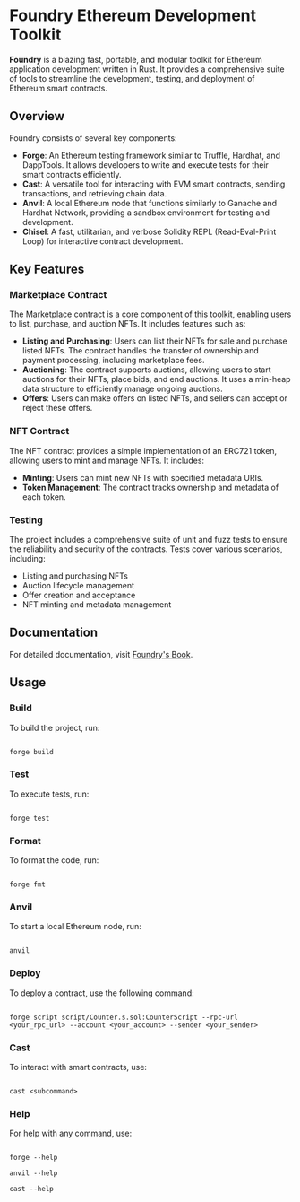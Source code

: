 # Foundry Ethereum Development Toolkit

**Foundry** is a blazing fast, portable, and modular toolkit for Ethereum application development written in Rust. It provides a comprehensive suite of tools to streamline the development, testing, and deployment of Ethereum smart contracts.

## Overview

Foundry consists of several key components:

- **Forge**: An Ethereum testing framework similar to Truffle, Hardhat, and DappTools. It allows developers to write and execute tests for their smart contracts efficiently.
- **Cast**: A versatile tool for interacting with EVM smart contracts, sending transactions, and retrieving chain data.
- **Anvil**: A local Ethereum node that functions similarly to Ganache and Hardhat Network, providing a sandbox environment for testing and development.
- **Chisel**: A fast, utilitarian, and verbose Solidity REPL (Read-Eval-Print Loop) for interactive contract development.

## Key Features

### Marketplace Contract

The Marketplace contract is a core component of this toolkit, enabling users to list, purchase, and auction NFTs. It includes features such as:

- **Listing and Purchasing**: Users can list their NFTs for sale and purchase listed NFTs. The contract handles the transfer of ownership and payment processing, including marketplace fees.
- **Auctioning**: The contract supports auctions, allowing users to start auctions for their NFTs, place bids, and end auctions. It uses a min-heap data structure to efficiently manage ongoing auctions.
- **Offers**: Users can make offers on listed NFTs, and sellers can accept or reject these offers.

### NFT Contract

The NFT contract provides a simple implementation of an ERC721 token, allowing users to mint and manage NFTs. It includes:

- **Minting**: Users can mint new NFTs with specified metadata URIs.
- **Token Management**: The contract tracks ownership and metadata of each token.

### Testing

The project includes a comprehensive suite of unit and fuzz tests to ensure the reliability and security of the contracts. Tests cover various scenarios, including:

- Listing and purchasing NFTs
- Auction lifecycle management
- Offer creation and acceptance
- NFT minting and metadata management

## Documentation

For detailed documentation, visit [Foundry's Book](https://book.getfoundry.sh/).

## Usage

### Build

To build the project, run:

```shell

forge build

```

### Test

To execute tests, run:

```shell

forge test

```

### Format

To format the code, run:

```shell

forge fmt

```

### Anvil

To start a local Ethereum node, run:

```shell

anvil

```

### Deploy

To deploy a contract, use the following command:

```shell

forge script script/Counter.s.sol:CounterScript --rpc-url <your_rpc_url> --account <your_account> --sender <your_sender>

```

### Cast

To interact with smart contracts, use:

```shell

cast <subcommand>

```

### Help

For help with any command, use:

```shell

forge --help

anvil --help

cast --help

```